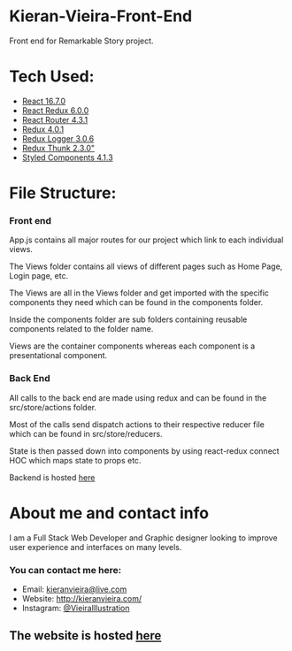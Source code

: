 # Kieran-Vieira-Front-End
Front end for Remarkable Story project.

# Tech Used:

* [React 16.7.0](https://reactjs.org/docs/getting-started.html)
* [React Redux 6.0.0](https://redux.js.org/basics/usage-with-react)
* [React Router 4.3.1](https://reacttraining.com/react-router/core/guides/philosophy)
* [Redux 4.0.1](https://redux.js.org/)
* [Redux Logger 3.0.6](https://redux.js.org/advanced/middleware)
* [Redux Thunk 2.3.0"](https://redux.js.org/advanced/middleware)
* [Styled Components 4.1.3](https://www.styled-components.com/)

# File Structure:

### Front end

App.js contains all major routes for our project which link to each individual views.

The Views folder contains all views of different pages such as Home Page, Login page, etc.

The Views are all in the Views folder and get imported with the specific components they need which can be found in the components folder.

Inside the components folder are sub folders containing reusable components related to the folder name.

Views are the container components whereas each component is a presentational component.

### Back End

All calls to the back end are made using redux and can be found in the src/store/actions folder. 

Most of the calls send dispatch actions to their respective reducer file which can be found in src/store/reducers.

State is then passed down into components by using react-redux connect HOC which maps state to props etc.

Backend is hosted [here](https://remarkable-story-backend.herokuapp.com)

# About me and contact info

I am a Full Stack Web Developer and Graphic designer looking to improve user experience and interfaces on many levels. 

### You can contact me here:

* Email: kieranvieira@live.com
* Website: http://kieranvieira.com/
* Instagram: [@VieiraIllustration](https://www.instagram.com/vieiraillustration/)

## The website is hosted [here](https://5c5ccb2904bd58e197f3056f--sharp-tereshkova-a037b6.netlify.com/)
